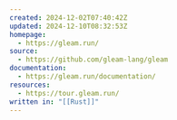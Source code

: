```yaml
---
created: 2024-12-02T07:40:42Z
updated: 2024-12-10T08:32:53Z
homepage:
  - https://gleam.run/
source:
  - https://github.com/gleam-lang/gleam
documentation:
  - https://gleam.run/documentation/
resources:
  - https://tour.gleam.run/
written in: "[[Rust]]"
---
```

